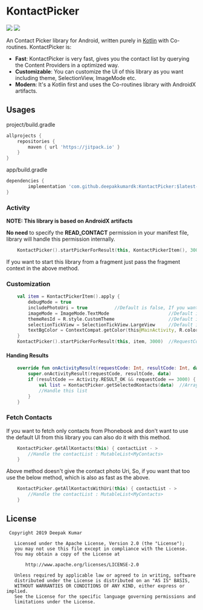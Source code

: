 # KontactPicker
[![](https://jitpack.io/v/deepakkumardk/KontactPicker.svg)](https://jitpack.io/#deepakkumardk/KontactPicker)
[![](https://img.shields.io/badge/Android%20Arsenal-KontactPicker-brightgreen)](https://android-arsenal.com/details/1/7836)

An Contact Picker library for Android, written purely in [Kotlin](http://kotlinlang.org) with Co-routines. KontactPicker is:

 - **Fast**: KontactPicker is very fast, gives you the contact list by querying the Content Providers in a optimized way.
 - **Customizable**: You can customize the UI of this library as you want including theme, SelectionView, ImageMode etc.
 - **Modern**: It's a Kotlin first and uses the Co-routines library with AndroidX artifacts.



## Usages
project/build.gradle
```groovy
allprojects {
	repositories {
	    maven { url 'https://jitpack.io' }
	}
}
```

app/build.gradle
```groovy
dependencies {
        implementation 'com.github.deepakkumardk:KontactPicker:$latest-version'
}
```

### Activity

**NOTE: This library is based on AndroidX artifacts**

**No need** to specify the **READ_CONTACT** permission in your manifest file, library will handle this permission internally.

```kotlin
    KontactPicker().startPickerForResult(this, KontactPickerItem(), 3000)  //RequestCode
```

If you want to start this library from a fragment just pass the fragment context in the above method.


### Customization
```kotlin
    val item = KontactPickerItem().apply {
        debugMode = true
        includePhotoUri = true          //Default is false, If you want to include Uri in the result list
        imageMode = ImageMode.TextMode                      //Default is None
        themeResId = R.style.CustomTheme                    //Default is Dark Theme
        selectionTickView = SelectionTickView.LargeView     //Default is SmallView
        textBgColor = ContextCompat.getColor(this@MainActivity, R.color.colorPrimary)  //Default is Random Color
    }
    KontactPicker().startPickerForResult(this, item, 3000)  //RequestCode
```

#### Handing Results
```kotlin
    override fun onActivityResult(requestCode: Int, resultCode: Int, data: Intent?) {
        super.onActivityResult(requestCode, resultCode, data)
        if (resultCode == Activity.RESULT_OK && requestCode == 3000) {
            val list = KontactPicker.getSelectedKontacts(data)  //ArrayList<MyContacts>
            //Handle this list
        }
    }
```
### Fetch Contacts
If you want to fetch only contacts from Phonebook and don't want to use the default UI from this
library you can also do it with this method.

```kotlin
    KontactPicker.getAllKontacts(this) { contactList - >
        //Handle the contactList : MutableList<MyContacts>
    }
```

Above method doesn't give the contact photo Uri, So, if you want that too use the below method,
which is also as fast as the above.

```kotlin
    KontactPicker.getAllKontactsWithUri(this) { contactList - >
        //Handle the contactList : MutableList<MyContacts>
    }
```

## License

```
 Copyright 2019 Deepak Kumar

   Licensed under the Apache License, Version 2.0 (the "License");
   you may not use this file except in compliance with the License.
   You may obtain a copy of the License at

       http://www.apache.org/licenses/LICENSE-2.0

   Unless required by applicable law or agreed to in writing, software
   distributed under the License is distributed on an "AS IS" BASIS,
   WITHOUT WARRANTIES OR CONDITIONS OF ANY KIND, either express or implied.
   See the License for the specific language governing permissions and
   limitations under the License.
   ```
